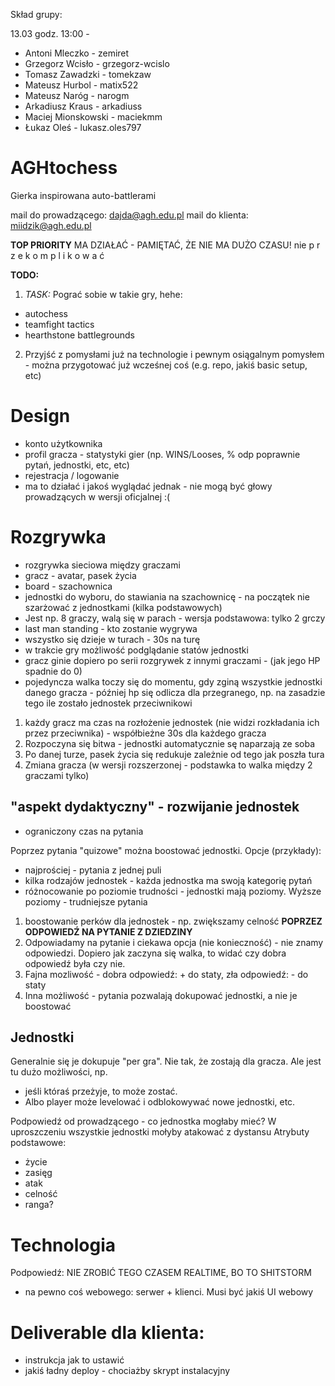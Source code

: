Skład grupy:

13.03 godz. 13:00 - 

* Antoni Mleczko - zemiret
* Grzegorz Wcisło - grzegorz-wcislo
* Tomasz Zawadzki - tomekzaw
* Mateusz Hurbol - matix522
* Mateusz Naróg - narogm
* Arkadiusz Kraus - arkadiuss
* Maciej Mionskowski - maciekmm
* Łukaz Oleś - lukasz.oles797



# AGHtochess
Gierka inspirowana auto-battlerami

mail do prowadzącego: dajda@agh.edu.pl
mail do klienta: miidzik@agh.edu.pl

**TOP PRIORITY** MA DZIAŁAĆ - PAMIĘTAĆ, ŻE NIE MA DUŻO CZASU! nie p r z e k o m p l i k o w a ć

**TODO:**
1. *TASK:* Pograć sobie w takie gry, hehe:

* autochess
* teamfight tactics
* hearthstone battlegrounds

2. Przyjść z pomysłami już na technologie i pewnym osiągalnym pomysłem - można przygotować już wcześnej coś (e.g. repo, jakiś basic setup, etc)

# Design

* konto użytkownika
* profil gracza - statystyki gier (np. WINS/Looses, % odp poprawnie pytań, jednostki, etc, etc)
* rejestracja / logowanie
* ma to działać i jakoś wyglądać jednak - nie mogą być głowy prowadzących w wersji oficjalnej :(


# Rozgrywka

* rozgrywka sieciowa między graczami
* gracz - avatar, pasek życia
* board - szachownica
* jednostki do wyboru, do stawiania na szachownicę - na początek nie szarżować z jednostkami (kilka podstawowych)
* Jest np. 8 graczy, walą się w parach - wersja podstawowa: tylko 2 grczy
* last man standing - kto zostanie wygrywa
* wszystko się dzieje w turach - 30s na turę
* w trakcie gry możliwość podglądanie statów jednostki
* gracz ginie dopiero po serii rozgrywek z innymi graczami - (jak jego HP spadnie do 0)
* pojedyncza walka toczy się do momentu, gdy zginą wszystkie jednostki danego gracza - później hp się odlicza dla przegranego, np. na zasadzie tego ile zostało jednostek przeciwnikowi


1. każdy gracz ma czas na rozłożenie jednostek (nie widzi rozkładania ich przez przeciwnika) - współbieżne 30s dla każdego gracza
2. Rozpoczyna się bitwa - jednostki automatycznie sę naparzają ze soba
3. Po danej turze, pasek życia się redukuje zależnie od tego jak poszła tura
4. Zmiana gracza (w wersji rozszerzonej - podstawka to walka między 2 graczami tylko)


## "aspekt dydaktyczny" - rozwijanie jednostek

* ograniczony czas na pytania

Poprzez pytania "quizowe" można boostować jednostki.
Opcje (przykłady): 
* najprościej - pytania z jednej puli
* kilka rodzajów jednostek - każda jednostka ma swoją kategorię pytań
* różnocowanie po poziomie trudności - jednostki mają poziomy. Wyższe poziomy - trudniejsze pytania

1. boostowanie perków dla jednostek - np. zwiększamy celność **POPRZEZ ODPOWIEDŹ NA PYTANIE Z DZIEDZINY**
2. Odpowiadamy na pytanie i ciekawa opcja (nie konieczność) - nie znamy odpowiedzi. Dopiero jak zaczyna się walka, to widać czy dobra odpowiedź była czy nie.
3. Fajna mozliwość - dobra odpowiedź: + do staty, zła odpowiedź: - do staty
4. Inna możliwość - pytania pozwalają dokupować jednostki, a nie je boostować


## Jednostki

Generalnie się je dokupuje "per gra". Nie tak, że zostają dla gracza.
Ale jest tu dużo możliwości, np. 
* jeśli któraś przeżyje, to może zostać.
* Albo player może levelować i odblokowywać nowe jednostki, etc.

Podpowiedź od prowadzącego - co jednostka mogłaby mieć?
W uproszczeniu wszystkie jednostki mołyby atakować z dystansu
Atrybuty podstawowe:
* życie
* zasięg
* atak
* celność
* ranga?

# Technologia

Podpowiedź: NIE ZROBIĆ TEGO CZASEM REALTIME, BO TO SHITSTORM

* na pewno coś webowego: serwer + klienci. Musi być jakiś UI webowy

# Deliverable dla klienta:

* instrukcja jak to ustawić
* jakiś ładny deploy - chociażby skrypt instalacyjny


